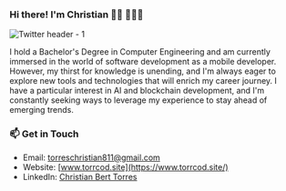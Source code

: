 ### Hi there! I'm Christian 👋🏼 👨🏼‍💻

![Twitter header - 1](https://github.com/TorrCod/TorrCod/assets/105502630/4060771b-0c71-405a-b1aa-5702bba5d817)

I hold a Bachelor's Degree in Computer Engineering and am currently immersed in the world of software development as a mobile developer. However, my thirst for knowledge is unending, and I'm always eager to explore new tools and technologies that will enrich my career journey. I have a particular interest in AI and blockchain development, and I'm constantly seeking ways to leverage my experience to stay ahead of emerging trends.

### 📫 Get in Touch

- Email: torreschristian811@gmail.com
- Website: [www.torrcod.site](https://www.torrcod.site/)
- LinkedIn: [Christian Bert Torres](https://www.linkedin.com/in/christian-bert-torres-124b34240/)

<!--
**TorrCod/TorrCod** is a ✨ _special_ ✨ repository because its `README.md` (this file) appears on your GitHub profile.

Here are some ideas to get you started:

- 🔭 I’m currently working on ...
- 🌱 I’m currently learning ...
- 👯 I’m looking to collaborate on ...
- 🤔 I’m looking for help with ...
- 💬 Ask me about ...
- 📫 How to reach me: ...
- 😄 Pronouns: ...
- ⚡ Fun fact: ...
-->
